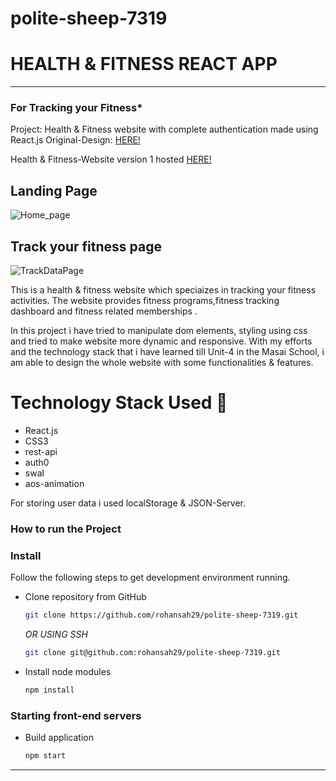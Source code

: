 # polite-sheep-7319

# HEALTH & FITNESS REACT APP

-----
### For Tracking your Fitness* 
Project: Health & Fitness website with complete authentication made using React.js
Original-Design: [HERE!](https://www.behance.net/gallery/78953297/Health-Fitness-Mobile-App-UI-UX-Kit?tracking_source=search_projects%7Chealth+fitness)

Health & Fitness-Website version 1 hosted [HERE!](https://healthfitness1reactapp.netlify.app/)
## Landing Page
![Home_page](https://raw.githubusercontent.com/rohansah29/polite-sheep-7319/main/src/assets/img/Home_page.png)
## Track your fitness page
![TrackDataPage](https://raw.githubusercontent.com/rohansah29/polite-sheep-7319/main/src/assets/img/TrackDataPage.png)

This is a health & fitness website which speciaizes in tracking your fitness activities. The website provides fitness programs,fitness tracking dashboard and fitness related memberships .

In this project i have tried to manipulate dom elements, styling using css and tried to make website more dynamic and responsive. With my efforts and the technology stack that i have learned till Unit-4 in the Masai School, i am able to design the whole website with some functionalities & features.


# Technology Stack Used 🌟
* React.js
* CSS3
* rest-api
* auth0
* swal
* aos-animation

For storing user data i used localStorage & JSON-Server.

### How to run the Project
### Install

Follow the following steps to get development environment running.

* Clone repository from GitHub

  ```bash
  git clone https://github.com/rohansah29/polite-sheep-7319.git
  ```

   _OR USING SSH_

  ```bash
  git clone git@github.com:rohansah29/polite-sheep-7319.git
  ```

* Install node modules

   ```bash
   npm install
   ```


### Starting front-end servers

* Build application

  ```bash
  npm start
  ```
---
